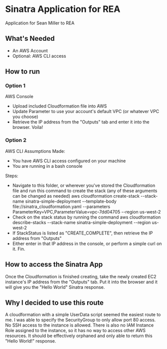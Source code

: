 # Sinatra Application for REA

Application for Sean Miller to REA

## What's Needed
- An AWS Account
- Optional: AWS CLI access

## How to run
### Option 1
AWS Console
- Upload included Cloudformation file into AWS
- Update Parameter to use your account's default VPC (or whatever VPC you choose)
- Retrieve the IP address from the "Outputs" tab and enter it into the browser. Voila!

### Option 2
AWS CLI
Assumptions Made:
- You have AWS CLI access configured on your machine
- You are running in a bash console

Steps:
- Navigate to this folder, or wherever you've stored the Cloudformation file and run this command to create the stack (any of these arguments can be changed as needed)
    aws cloudformation create-stack --stack-name sinatra-simple-deployment --template-body file://sinatra_cloudformation.yaml --parameters ParameterKey=VPC,ParameterValue=vpc-7dd04705 --region us-west-2
- Check on the stack status by running the command
	aws cloudformation describe-stacks --stack-name sinatra-simple-deployment --region us-west-2
- If StackStatus is listed as "CREATE_COMPLETE", then retrieve the IP address from "Outputs"
- Either enter in that IP address in the console, or perform a simple curl on it. Fin.


## How to access the Sinatra App
Once the Cloudformation is finished creating, take the newly created EC2 instance's IP address from the "Outputs" tab. Put it into the browser and it will give you the "Hello World" Sinatra response.

## Why I decided to use this route
A cloudformation with a simple UserData script seemed the easiest route to me. I was able to specify the SecurityGroup to only allow port 80 access. No SSH access to the instance is allowed. There is also no IAM Instance Role assigned to the instance, so it has no way to access other AWS resources. It should be effectively orphaned and only able to return this "Hello World!" response. 
